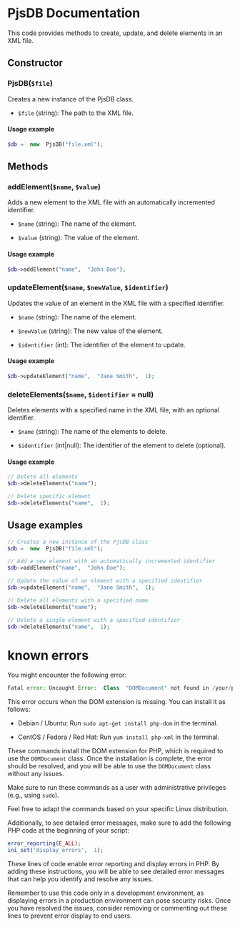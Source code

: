 # PjsDB Documentation

This code provides methods to create, update, and delete elements in an XML file.

## Constructor

### PjsDB(`$file`)

Creates a new instance of the PjsDB class.

- `$file` (string): The path to the XML file.

#### Usage example

```php
$db =  new  PjsDB("file.xml");
```

## Methods

### addElement(`$name`, `$value`)

Adds a new element to the XML file with an automatically incremented identifier.

- `$name` (string): The name of the element.

- `$value` (string): The value of the element.

#### Usage example

```php
$db->addElement("name",  "John Doe");
```

### updateElement(`$name`, `$newValue`, `$identifier`)

Updates the value of an element in the XML file with a specified identifier.

- `$name` (string): The name of the element.

- `$newValue` (string): The new value of the element.

- `$identifier` (int): The identifier of the element to update.

#### Usage example

```php
$db->updateElement("name",  "Jane Smith",  1);
```

### deleteElements(`$name`, `$identifier` = null)

Deletes elements with a specified name in the XML file, with an optional identifier.

- `$name` (string): The name of the elements to delete.

- `$identifier` (int|null): The identifier of the element to delete (optional).

#### Usage example

```php
// Delete all elements
$db->deleteElements("name");

// Delete specific element
$db->deleteElements("name",  1);
```

## Usage examples

```php
// Creates a new instance of the PjsDB class
$db =  new  PjsDB("file.xml");

// Add a new element with an automatically incremented identifier
$db->addElement("name",  "John Doe");

// Update the value of an element with a specified identifier
$db->updateElement("name",  "Jane Smith",  1);

// Delete all elements with a specified name
$db->deleteElements("name");

// Delete a single element with a specified identifier
$db->deleteElements("name",  1);
```

# known errors

You might encounter the following error:

```php
Fatal error: Uncaught Error:  Class  "DOMDocument" not found in /your/project/pjs.php:6 Stack trace:  #0 {main} thrown in /your/project/pjs.php on line 6
```

This error occurs when the DOM extension is missing. You can install it as follows:

- Debian / Ubuntu: Run `sudo apt-get install php-dom` in the terminal.

- CentOS / Fedora / Red Hat: Run `yum install php-xml` in the terminal.

These commands install the DOM extension for PHP, which is required to use the `DOMDocument` class. Once the installation is complete, the error should be resolved, and you will be able to use the `DOMDocument` class without any issues.

Make sure to run these commands as a user with administrative privileges (e.g., using `sudo`).

Feel free to adapt the commands based on your specific Linux distribution.

Additionally, to see detailed error messages, make sure to add the following PHP code at the beginning of your script:

```php
error_reporting(E_ALL);
ini_set('display_errors',  1);
```

These lines of code enable error reporting and display errors in PHP. By adding these instructions, you will be able to see detailed error messages that can help you identify and resolve any issues.

Remember to use this code only in a development environment, as displaying errors in a production environment can pose security risks. Once you have resolved the issues, consider removing or commenting out these lines to prevent error display to end users.
